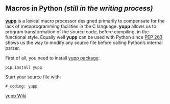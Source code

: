## Macros in Python _(still in the writing process)_

[**yupp**](https://github.com/in4lio/yupp/) is a lexical macro processor designed
primarily to compensate for the lack of metaprogramming facilities in the C language.
**yupp** allows us to program transformation of the source code, before compiling,
in the functional style. Equally well **yupp** can be used with Python since
[PEP 263](https://www.python.org/dev/peps/pep-0263/) shows us the way to modify any
source file before calling Python’s internal parser.

First of all, you need to install [yupp package](https://pypi.python.org/pypi/yupp/):

    pip install yupp

Start your source file with:

    # coding: yupp

[yupp Wiki](https://github.com/in4lio/yupp/wiki/)
